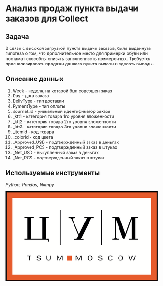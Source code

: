 # Анализ продаж пункта выдачи заказов для Collect

## Задача

В связи с высокой загрузкой пункта выдачи заказов, была выдвинута гипотеза о том, что дополнительное место для примерки обуви или постамат способны снизить заполненность примерочных. Требуется проанализировать продажи данного пункта выдачи и сделать выводы. 

## Описание данных

1. Week - неделя, на которой был совершен заказ
2. Day - дата заказа
3. DelivType - тип доставки
4. PymentType - тип оплаты
5. Journal_id - уникальный идентификатор заказа
6. _ktt1 - категория товара 1го уровня вложенности
7. _ktt2 - категория товара 2го уровня вложенности
8. _ktt3 - категория товара 3го уровня вложенности
9. _itemid - код товара
10. _colorid - код цвета
11. _Approved_USD - подтвержденный заказ в деньгах
12. _Approved_PCS - подтвержденный заказ в штуках
13. _Net_USD - выкупленный заказ в деньгах
14. _Net_PCS - подтвержденный заказ в штуках

## Используемые инструменты

*Python, Pandas, Numpy*

![bd](https://github.com/ArJIG/Project_for_Collect/blob/d133882eae1fbc17d89f123217323c98acf28364/Photo/Collect_logo.png)
